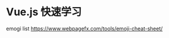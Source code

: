 # Vue.js 快速学习



























emogi list
https://www.webpagefx.com/tools/emoji-cheat-sheet/